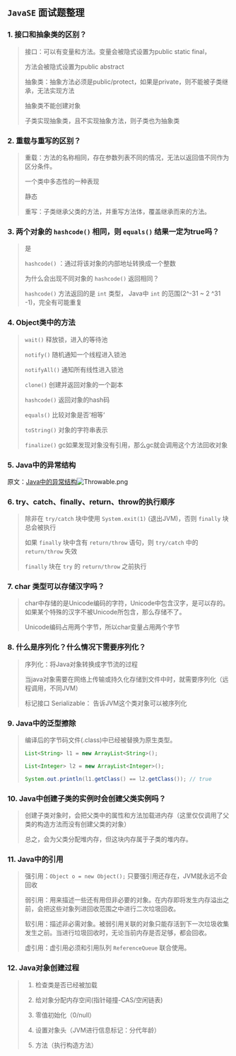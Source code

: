 ## `JavaSE` 面试题整理

### 1. 接口和抽象类的区别？

> 接口：可以有变量和方法。变量会被隐式设置为public static final，
>
> 方法会被隐式设置为public abstract
>
> 抽象类：抽象方法必须是public/protect，如果是private，则不能被子类继承，无法实现方法
>
> 抽象类不能创建对象
>
> 子类实现抽象类，且不实现抽象方法，则子类也为抽象类



### 2. 重载与重写的区别？

> 重载：方法的名称相同，存在参数列表不同的情况，无法以返回值不同作为区分条件。
>
> 一个类中多态性的一种表现
>
> 静态
>
> 重写：子类继承父类的方法，并重写方法体，覆盖继承而来的方法。



### 3. 两个对象的 `hashcode()` 相同，则 `equals()` 结果一定为true吗？

> 是
>
> `hashcode()` ：通过将该对象的内部地址转换成一个整数
>
> 为什么会出现不同对象的 `hashcode()` 返回相同？
>
> `hashcode()` 方法返回的是 `int` 类型， Java中 `int` 的范围(2^-31 ~ 2 ^31 -1)，完全有可能重复



### 4. Object类中的方法

> `wait()`  释放锁，进入的等待池
>
> `notify()`  随机通知一个线程进入锁池
>
> `notifyAll()`   通知所有线性进入锁池
>
> `clone()`   创建并返回对象的一个副本
>
> `hashcode()`  返回对象的hash码
>
> `equals()`  比较对象是否’相等‘
>
> `toString()` 对象的字符串表示
>
> `finalize()`   gc如果发现对象没有引用，那么gc就会调用这个方法回收对象



### 5. Java中的异常结构

原文：[Java中的异常结构](https://juejin.im/post/5cf2300e5188254aeb17ea26)![Throwable.png](http://ww1.sinaimg.cn/large/006fJlVugy1gcp7r0ltzbj30ks0dmdgq.jpg)



### 6. try、catch、finally、return、throw的执行顺序

> 除非在 `try/catch` 块中使用 `System.exit(1)` (退出JVM)，否则 `finally` 块总会被执行
>
> 如果 `finally` 块中含有 `return/throw` 语句，则 `try/catch` 中的 `return/throw` 失效
>
> `finally` 块在 `try` 的 `return/throw` 之前执行



### 7. char 类型可以存储汉字吗？

> char中存储的是Unicode编码的字符，Unicode中包含汉字，是可以存的。如果某个特殊的汉字不被Unicode所包含，那么存储不了。
>
> Unicode编码占用两个字节，所以char变量占用两个字节



### 8. 什么是序列化？什么情况下需要序列化？

> 序列化：将Java对象转换成字节流的过程
>
> 当java对象需要在网络上传输或持久化存储到文件中时，就需要序列化（远程调用，不同JVM）
>
> 标记接口 Serializable： 告诉JVM这个类对象可以被序列化



### 9. Java中的泛型擦除

> 编译后的字节码文件(.class)中已经被替换为原生类型。
>
> ```java
> List<String> l1 = new ArrayList<String>();
> 
> List<Integer> l2 = new ArrayList<Integer>();
> 
> System.out.println(l1.getClass() == l2.getClass()); // true
> ```



### 10. Java中创建子类的实例时会创建父类实例吗？

> 创建子类对象时，会把父类中的属性和方法加载进内存（这里仅仅调用了父类的构造方法而没有创建父类的对象）
>
> 总之，会为父类分配堆内存，但这块内存属于子类的堆内存。



### 11. Java中的引用

> 强引用：`Object o = new Object();` 只要强引用还存在，JVM就永远不会回收
>
> 弱引用：用来描述一些还有用但非必要的对象。在内存即将发生内存溢出之前，会把这些对象列进回收范围之中进行二次垃圾回收。
>
> 软引用：描述非必需对象。被弱引用关联的对象只能存活到下一次垃圾收集发生之前。当进行垃圾回收时，无论当前内存是否足够，都会回收。
>
> 虚引用：虚引用必须和引用队列 `ReferenceQueue` 联合使用。



### 12. Java对象创建过程

> 1. 检查类是否已经被加载
>
> 2. 给对象分配内存空间(指针碰撞-CAS/空闲链表)
>
> 3. 零值初始化（0/null）
>
> 4. 设置对象头（JVM进行信息标记：分代年龄）
>
> 5. <init>方法（执行构造方法）

